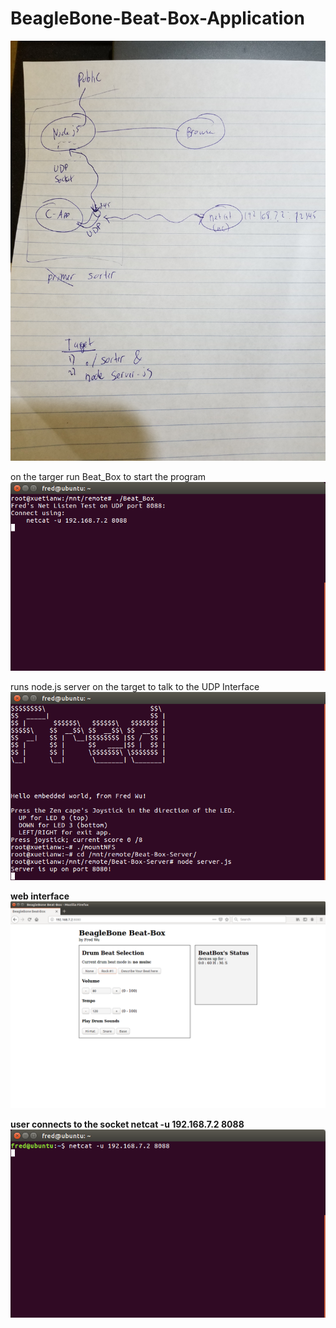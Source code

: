 # BeagleBone-Beat-Box-Application
  

![alt text](README-photos/20200410_035131.jpg)
  
on the targer run Beat_Box to start the program
![alt text](README-photos/image2.png)


runs node.js server on the target to talk to the UDP Interface
![alt text](README-photos/image.png)

****web interface****
![alt text](README-photos/web_interface.png)

**user connects to the socket netcat -u 192.168.7.2 8088**
![alt text](README-photos/image3.png)
